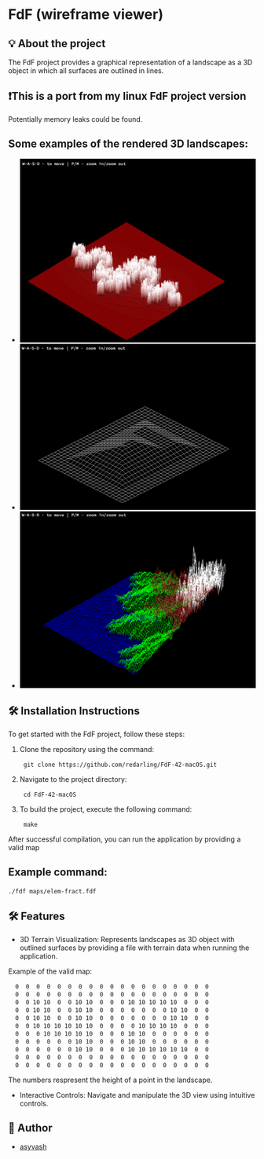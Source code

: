 # FdF (wireframe viewer) 

## 💡 About the project

The FdF project provides a graphical representation of a landscape as a 3D object in which all surfaces are outlined in lines.

## ❗This is a port from my linux FdF project version

Potentially memory leaks could be found. 

## Some examples of the rendered 3D landscapes:

- <img src="https://github.com/redarling/FdF-42-macOS/blob/main/img2.png" alt="Screenshot 1" width="500"/>
- <img src="https://github.com/redarling/FdF-42-macOS/blob/main/img1.png" alt="Screenshot 2" width="500"/>
- <img src="https://github.com/redarling/FdF-42-macOS/blob/main/img3.png" alt="Screenshot 3" width="500"/>


## 🛠️ Installation Instructions

To get started with the FdF project, follow these steps:

1. Clone the repository using the command:

        git clone https://github.com/redarling/FdF-42-macOS.git

2. Navigate to the project directory:

        cd FdF-42-macOS

3. To build the project, execute the following command:

        make

After successful compilation, you can run the application by providing a valid map

## Example command:

    ./fdf maps/elem-fract.fdf

## 🛠️ Features

-   3D Terrain Visualization: Represents landscapes as 3D object with
  outlined surfaces by providing a file with terrain data when running the application.

Example of the valid map:

      0  0  0  0  0  0  0  0  0  0  0  0  0  0  0  0  0  0  0
      0  0  0  0  0  0  0  0  0  0  0  0  0  0  0  0  0  0  0
      0  0 10 10  0  0 10 10  0  0  0 10 10 10 10 10  0  0  0
      0  0 10 10  0  0 10 10  0  0  0  0  0  0  0 10 10  0  0
      0  0 10 10  0  0 10 10  0  0  0  0  0  0  0 10 10  0  0
      0  0 10 10 10 10 10 10  0  0  0  0 10 10 10 10  0  0  0
      0  0  0 10 10 10 10 10  0  0  0 10 10  0  0  0  0  0  0
      0  0  0  0  0  0 10 10  0  0  0 10 10  0  0  0  0  0  0
      0  0  0  0  0  0 10 10  0  0  0 10 10 10 10 10 10  0  0
      0  0  0  0  0  0  0  0  0  0  0  0  0  0  0  0  0  0  0
      0  0  0  0  0  0  0  0  0  0  0  0  0  0  0  0  0  0  0

The numbers respresent the height of a point in the landscape.

-   Interactive Controls: Navigate and manipulate the 3D view using intuitive controls.

## 📝 Author
- [asyvash](https://github.com/redarling)
